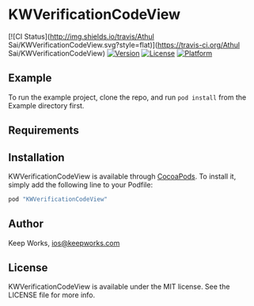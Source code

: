 # KWVerificationCodeView

[![CI Status](http://img.shields.io/travis/Athul Sai/KWVerificationCodeView.svg?style=flat)](https://travis-ci.org/Athul Sai/KWVerificationCodeView)
[![Version](https://img.shields.io/cocoapods/v/KWVerificationCodeView.svg?style=flat)](http://cocoapods.org/pods/KWVerificationCodeView)
[![License](https://img.shields.io/cocoapods/l/KWVerificationCodeView.svg?style=flat)](http://cocoapods.org/pods/KWVerificationCodeView)
[![Platform](https://img.shields.io/cocoapods/p/KWVerificationCodeView.svg?style=flat)](http://cocoapods.org/pods/KWVerificationCodeView)

## Example

To run the example project, clone the repo, and run `pod install` from the Example directory first.

## Requirements

## Installation

KWVerificationCodeView is available through [CocoaPods](http://cocoapods.org). To install
it, simply add the following line to your Podfile:

```ruby
pod "KWVerificationCodeView"
```

## Author

Keep Works, ios@keepworks.com

## License

KWVerificationCodeView is available under the MIT license. See the LICENSE file for more info.
